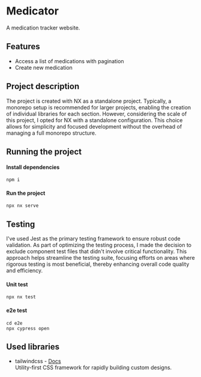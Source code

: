 # Medicator

A medication tracker website.

## Features

-   Access a list of medications with pagination
-   Create new medication

## Project description

The project is created with NX as a standalone project. Typically, a monorepo setup is recommended for larger projects, enabling the creation of individual libraries for each section. However, considering the scale of this project, I opted for NX with a standalone configuration. This choice allows for simplicity and focused development without the overhead of managing a full monorepo structure.

## Running the project

#### Install dependencies

```
npm i
```

#### Run the project

```
npx nx serve
```

## Testing

I've used Jest as the primary testing framework to ensure robust code validation. As part of optimizing the testing process, I made the decision to exclude component test files that didn't involve critical functionality. This approach helps streamline the testing suite, focusing efforts on areas where rigorous testing is most beneficial, thereby enhancing overall code quality and efficiency.

#### Unit test

```
npx nx test
```

#### e2e test

```
cd e2e
npx cypress open
```

## Used libraries

-   tailwindcss - [Docs](https://tailwindcss.com/)  
    Utility-first CSS framework for rapidly building custom designs.
